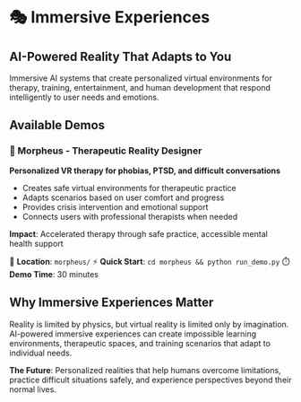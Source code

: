 # 🎭 Immersive Experiences

## AI-Powered Reality That Adapts to You

Immersive AI systems that create personalized virtual environments for therapy, training, entertainment, and human development that respond intelligently to user needs and emotions.

## Available Demos

### 🌊 Morpheus - Therapeutic Reality Designer
**Personalized VR therapy for phobias, PTSD, and difficult conversations**

- Creates safe virtual environments for therapeutic practice
- Adapts scenarios based on user comfort and progress
- Provides crisis intervention and emotional support
- Connects users with professional therapists when needed

**Impact**: Accelerated therapy through safe practice, accessible mental health support

📁 **Location**: `morpheus/`
⚡ **Quick Start**: `cd morpheus && python run_demo.py`
⏱️ **Demo Time**: 30 minutes

## Why Immersive Experiences Matter

Reality is limited by physics, but virtual reality is limited only by imagination. AI-powered immersive experiences can create impossible learning environments, therapeutic spaces, and training scenarios that adapt to individual needs.

**The Future**: Personalized realities that help humans overcome limitations, practice difficult situations safely, and experience perspectives beyond their normal lives.
